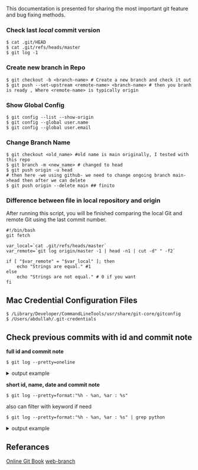 This documentation is presented for sharing the most important git feature and bug fixing methods.

### **Check last *local* commit version**

```shell
$ cat .git/HEAD
$ cat .git/refs/heads/master
$ git log -1
```

### **Create new branch in Repo**

```shell
$ git checkout -b <branch-name> # Create a new branch and check it out
$ git push --set-upstream <remote-name> <branch-name> # then you branh is ready , Where <remote-name> is typically origin
```

### **Show Global Config**

```shell
$ git config --list --show-origin
$ git config --global user.name
$ git config --global user.email
```

### **Change Branch Name**

```shell
$ git checkout <old_name> #old name is main originally, I tested with this repo
$ git branch -m <new_name> # changed to head
$ git push origin -u head
# then here -we using github- we need to change ongoing branch main->head then after we can delete 
$ git push origin --delete main ## finito
```

### **Difference between file in local repository and origin**

After running this script, you will be finished comparing the local Git and remote Git using the last commit number.

```shell
#!/bin/bash
git fetch

var_local=`cat .git/refs/heads/master`
var_remote=`git log origin/master -1 | head -n1 | cut -d" " -f2`

if [ "$var_remote" = "$var_local" ]; then
    echo "Strings are equal." #1
else
    echo "Strings are not equal." # 0 if you want
fi
```


## **Mac Credential Configuration Files**

```shell
$ /Library/Developer/CommandLineTools/usr/share/git-core/gitconfig
$ /Users/abdullah/.git-credentials
``` 

## **Check previous commits with id and commit note**

**full id and commit note**
```shell
$ git log --pretty=oneline
``` 

<details><summary>output example</summary>
<p> 

681860bc03b89e607c568570f7e95b901b4fedf0 (HEAD -> master, origin/master, origin/HEAD) adapt json schema for batch results (#1033)

31abbe1e4b6e3a0bc7d60a72fd3802cb928654dc Minor updates to UWP samples (#1035)

3ad8fe15d27dbcc25feb4ca0e41cf26be65a460c Renaming batch ingestion client solution, refactoring, removing LID (#1027)

e6924c9cee0b3a6bfa44721779af0b9e4c2cdeb8 pronunciation assessment javascript browser sample (#1010)

37619365c40f98b419f98865163aa5617e6910e7 Update dependent-verification.html (#1019)

5d698988e1b3ae36bb5169330f8e37e0623d0a44 Add keys to KV in ARM, cleanup (#1015)

</p>
</details>

**short id, name, date and commit note**
```shell
$ git log --pretty=format:"%h - %an, %ar : %s"
``` 
also can filter with keyword if need
```shell
$ git log --pretty=format:"%h - %an, %ar : %s" | grep python
``` 

<details><summary>output example</summary>
<p> 

681860bc - Christian Landsiedel, 7 hours ago : adapt json schema for batch results (#1033)

31abbe1e - Darren, 8 days ago : Minor updates to UWP samples (#1035)

3ad8fe15 - Henry van der Vegte, 8 days ago : Renaming batch ingestion client solution, refactoring, removing LID (#1027)

e6924c9c - Yulin Li, 2 weeks ago : pronunciation assessment javascript browser sample (#1010)

37619365 - Glenn Harper, 2 weeks ago : Update dependent-verification.html (#1019)

</p>
</details>



## Referances

[Online Git Book](https://git-scm.com/book/en/v2/)
[web-branch](https://stackoverflow.com/questions/1519006/how-do-you-create-a-remote-git-branch)
